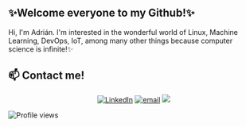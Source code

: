 
## ✨Welcome everyone to my Github!✨

Hi, I'm Adrián. I'm interested in the wonderful world of Linux, Machine Learning, DevOps, IoT, among many other things because computer science is infinite!✨


## 📫 Contact me!
<p align="center">
<a href="https://www.linkedin.com/in/adrian-valera/"><img alt="LinkedIn" src="https://img.shields.io/badge/linkedin-%230077B5.svg?&style=for-the-badge&logo=linkedin&logoColor=white"></a>
<a href="mailto:adrianvalrom@gmail.com"><img alt="email" src="https://img.shields.io/badge/gmail-%23D14836.svg?&style=for-the-badge&logo=gmail&logoColor=white"></a>
<a href="https://twitter.com/adrianvalrom"><img src="https://img.shields.io/static/v1?style=for-the-badge&message=Twitter&color=1DA1F2&logo=Twitter&logoColor=FFFFFF&label"></a>
</p>


![Profile views](https://hit.yhype.me/github/profile?user_id=18503463)
